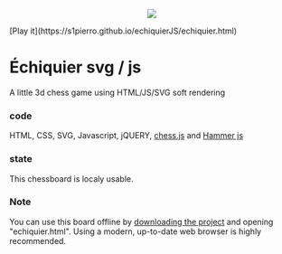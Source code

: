 <p align="center">
  <img src="https://github.com/s1pierro/echiquierJS/blob/master/pictures/gitReadmeBanner.svg">
</p>
[Play it](https://s1pierro.github.io/echiquierJS/echiquier.html)

# Échiquier svg / js 

A little 3d chess game using HTML/JS/SVG soft rendering

### code
HTML, CSS, SVG, Javascript, jQUERY, [chess.js](https://github.com/jhlywa/chess.js/blob/master/README.md) and [Hammer js](https://hammerjs.github.io/getting-started/)

### state
This chessboard is localy usable.

### Note
You can use this board offline by [downloading the project](https://github.com/s1pierro/echiquierJS/archive/master.zip) and opening "echiquier.html". Using a modern, up-to-date web browser is highly recommended.



